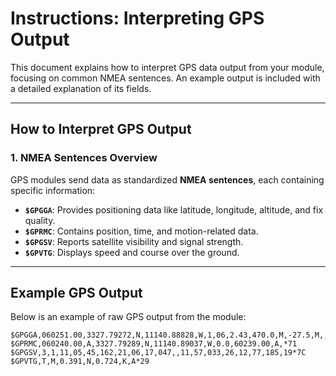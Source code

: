# Instructions: Interpreting GPS Output

This document explains how to interpret GPS data output from your module, focusing on common NMEA sentences. An example output is included with a detailed explanation of its fields.

---

## **How to Interpret GPS Output**

### **1. NMEA Sentences Overview**

GPS modules send data as standardized **NMEA sentences**, each containing specific information:
- **`$GPGGA`**: Provides positioning data like latitude, longitude, altitude, and fix quality.
- **`$GPRMC`**: Contains position, time, and motion-related data.
- **`$GPGSV`**: Reports satellite visibility and signal strength.
- **`$GPVTG`**: Displays speed and course over the ground.

---

## **Example GPS Output**

Below is an example of raw GPS output from the module:

```plaintext
$GPGGA,060251.00,3327.79272,N,11140.88828,W,1,06,2.43,470.0,M,-27.5,M,,*66
$GPRMC,060240.00,A,3327.79289,N,11140.89037,W,0.0,60239.00,A,*71
$GPGSV,3,1,11,05,45,162,21,06,17,047,,11,57,033,26,12,77,185,19*7C
$GPVTG,T,M,0.391,N,0.724,K,A*29
